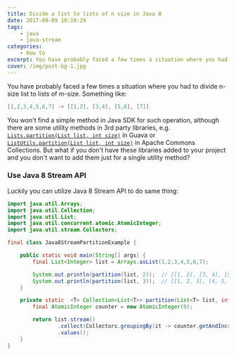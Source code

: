 ```yaml
---
title: Divide a list to lists of n size in Java 8
date: 2017-09-09 10:19:29
tags:
    - java
    - java-stream
categories: 
    - How to
excerpt: You have probably faced a few times a situation where you had to divide n-size list to lists of m-size. 
cover: /img/post-bg-1.jpg
---
```

You have probably faced a few times a situation where you had to divide n-size list to lists of m-size. Something like:

```java
[1,2,3,4,5,6,7] -> [[1,2], [3,4], [5,6], [7]]
```

<!-- more -->
    
You won't find a simple method in Java SDK for such operation, although there are some utility methods in 3rd party
libraries, e.g. [`Lists.partition(List list, int size)`](https://google.github.io/guava/releases/22.0/api/docs/com/google/common/collect/Lists.html#partition-java.util.List-int-) 
in Guava or [`ListUtils.partition(List list, int size)`](https://commons.apache.org/proper/commons-collections/apidocs/org/apache/commons/collections4/ListUtils.html#partition(java.util.List,%20int)) 
in Apache Commons Collections. But what if you don't have these libraries added to your project and you don't want to add 
them just for a single utility method?

### Use Java 8 Stream API

Luckily you can utilize Java 8 Stream API to do same thing:

```java
import java.util.Arrays;
import java.util.Collection;
import java.util.List;
import java.util.concurrent.atomic.AtomicInteger;
import java.util.stream.Collectors;

final class Java8StreamPartitionExample {

    public static void main(String[] args) {
        final List<Integer> list = Arrays.asList(1,2,3,4,5,6,7);

        System.out.println(partition(list, 2));  // [[1, 2], [3, 4], [5, 6], [7]]
        System.out.println(partition(list, 3));  // [[1, 2, 3], [4, 5, 6], [7]]
    }

    private static  <T> Collection<List<T>> partition(List<T> list, int size) {
        final AtomicInteger counter = new AtomicInteger(0);

        return list.stream()
                .collect(Collectors.groupingBy(it -> counter.getAndIncrement() / size))
                .values();
    }
}
```

